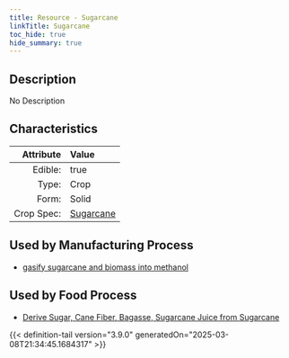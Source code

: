 ```yaml
---
title: Resource - Sugarcane
linkTitle: Sugarcane
toc_hide: true
hide_summary: true
---
```

<!-- This is generated by the MarsSim HelpGenertor, do not edit. -->

## Description
No Description

## Characteristics

| Attribute      | Value |
|--------:|:------|
|Edible:|true|
|Type:|Crop|
|Form:|Solid|
|Crop Spec:|[Sugarcane](/docs/definitions/crop/sugarcane)|
 

## Used by Manufacturing Process

- [gasify sugarcane and biomass into methanol](/docs/definitions/process/gasify-sugarcane-and-biomass-into-methanol)


    
## Used by Food Process

- [Derive Sugar, Cane Fiber, Bagasse, Sugarcane Juice from Sugarcane](/docs/definitions/food/derive-sugar--cane-fiber--bagasse--sugarcane-juice-from-sugarcane)



{{< definition-tail version="3.9.0" generatedOn="2025-03-08T21:34:45.1684317" >}}


